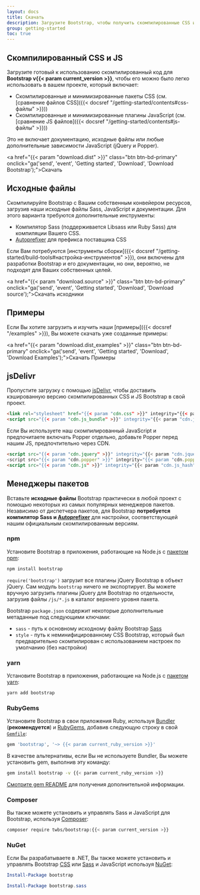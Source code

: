 ```yaml
---
layout: docs
title: Скачать
description: Загрузите Bootstrap, чтобы получить скомпилированные CSS и JavaScript, исходный код или включить его в свои любимые менеджеры пакетов, такие как npm, RubyGems и другие.
group: getting-started
toc: true
---
```


## Скомпилированный CSS и JS

Загрузите готовый к использованию скомпилированный код для **Bootstrap v{{< param current_version >}}**, чтобы его можно было легко использовать в вашем проекте, который включает:

- Скомпилированные и минимизированные пакеты CSS (см. [сравнение файлов CSS]({{< docsref "/getting-started/contents#css-файлы" >}}))
- Скомпилированные и минимизированные плагины JavaScript (см. [сравнение JS файлов]({{< docsref "/getting-started/contents#js-файлы" >}}))

Это не включает документацию, исходные файлы или любые дополнительные зависимости JavaScript (jQuery и Popper).

<a href="{{< param "download.dist" >}}" class="btn btn-bd-primary" onclick="ga('send', 'event', 'Getting started', 'Download', 'Download Bootstrap');">Скачать</a>

## Исходные файлы

Скомпилируйте Bootstrap с Вашим собственным конвейером ресурсов, загрузив наши исходные файлы Sass, JavaScript и документации. Для этого варианта требуются дополнительные инструменты:

- Компилятор Sass (поддерживается Libsass или Ruby Sass) для компиляции Вашего CSS.
- [Autoprefixer](https://github.com/postcss/autoprefixer) для префикса поставщика CSS

Если Вам потребуются [инструменты сборки]({{< docsref "/getting-started/build-tools#настройка-инструментов" >}}), они включены для разработки Bootstrap и его документации, но они, вероятно, не подходят для Ваших собственных целей.

<a href="{{< param "download.source" >}}" class="btn btn-bd-primary" onclick="ga('send', 'event', 'Getting started', 'Download', 'Download source');">Скачать исходники</a>

## Примеры

Если Вы хотите загрузить и изучить наши [примеры]({{< docsref "/examples" >}}), Вы можете скачать уже созданные примеры:

<a href="{{< param "download.dist_examples" >}}" class="btn btn-bd-primary" onclick="ga('send', 'event', 'Getting started', 'Download', 'Download Examples');">Скачать Примеры</a>

## jsDelivr

Пропустите загрузку с помощью [jsDelivr](https://www.jsdelivr.com/), чтобы доставить кэшированную версию скомпилированных CSS и JS Bootstrap в свой проект.

```html
<link rel="stylesheet" href="{{< param "cdn.css" >}}" integrity="{{< param "cdn.css_hash" >}}" crossorigin="anonymous">
<script src="{{< param "cdn.js_bundle" >}}" integrity="{{< param "cdn.js_bundle_hash" >}}" crossorigin="anonymous"></script>
```

Если Вы используете наш скомпилированный JavaScript и предпочитаете включать Popper отдельно, добавьте Popper перед нашим JS, предпочтительно через CDN.

```html
<script src="{{< param "cdn.jquery" >}}" integrity="{{< param "cdn.jquery_hash" >}}" crossorigin="anonymous"></script>
<script src="{{< param "cdn.popper" >}}" integrity="{{< param "cdn.popper_hash" >}}" crossorigin="anonymous"></script>
<script src="{{< param "cdn.js" >}}" integrity="{{< param "cdn.js_hash" >}}" crossorigin="anonymous"></script>
```

## Менеджеры пакетов

Вставьте **исходные файлы** Bootstrap практически в любой проект с помощью некоторых из самых популярных менеджеров пакетов. Независимо от диспетчера пакетов, для Bootstrap **потребуется компилятор Sass и [Autoprefixer](https://github.com/postcss/autoprefixer)** для настройки, соответствующей нашим официальным скомпилированным версиям.

### npm

Установите Bootstrap в приложения, работающие на Node.js с [пакетом npm](https://www.npmjs.com/package/bootstrap):

```sh
npm install bootstrap
```

`require('bootstrap')` загрузит все плагины jQuery Bootstrap в объект jQuery. Сам модуль `bootstrap` ничего не экспортирует. Вы можете вручную загрузить плагины jQuery для Bootstrap по отдельности, загрузив файлы `/js/*.js` в каталог верхнего уровня пакета.

Bootstrap `package.json` содержит некоторые дополнительные метаданные под следующими ключами:

- `sass` - путь к основному исходному файлу Bootstrap [Sass](https://sass-lang.com/)
- `style` - путь к неминифицированному CSS Bootstrap, который был предварительно скомпилирован с использованием настроек по умолчанию (без настройки)

### yarn

Установите Bootstrap в приложения, работающие на Node.js с [пакетом yarn](https://yarnpkg.com/en/package/bootstrap):

```sh
yarn add bootstrap
```

### RubyGems

Установите Bootstrap в свои приложения Ruby, используя [Bundler](https://bundler.io/) (**рекомендуется**) и [RubyGems](https://rubygems.org/), добавив следующую строку в свой [`Gemfile`](https://bundler.io/gemfile.html):

```ruby
gem 'bootstrap', '~> {{< param current_ruby_version >}}'
```

В качестве альтернативы, если Вы не используете Bundler, Вы можете установить gem, выполнив эту команду:

```sh
gem install bootstrap -v {{< param current_ruby_version >}}
```

[Смотрите gem README](https://github.com/twbs/bootstrap-rubygem/blob/master/README.md) для получения дополнительной информации.

### Composer

Вы также можете установить и управлять Sass и JavaScript для Bootstrap, используя [Composer](https://getcomposer.org/):

```sh
composer require twbs/bootstrap:{{< param current_version >}}
```

### NuGet

Если Вы разрабатываете в .NET, Вы также можете установить и управлять Bootstrap [CSS](https://www.nuget.org/packages/bootstrap/) или [Sass](https://www.nuget.org/packages/bootstrap.sass/) и JavaScript используя [NuGet](https://www.nuget.org/):

```powershell
Install-Package bootstrap
```

```powershell
Install-Package bootstrap.sass
```
